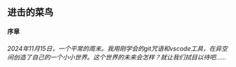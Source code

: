 ## 进击的菜鸟

#### 序章

######	2024年11月15日，一个平常的周末。我用刚学会的git咒语和vscode工具，在异空间创造了自己的一个小小世界。这个世界的未来会怎样？就让我们拭目以待吧……
